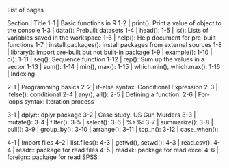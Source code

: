 List of pages

Section | Title 
1-1 | Basic functions in R
1-2 | print(): Print a value of object to the console
1-3 | data(): Prebuilt datasets
1-4 | head(): 
1-5 | ls(): Lists of variables saved in the workspace
1-6 | help(): Help document for pre-built functions
1-7 | install.packages(): install packages from external sources
1-8 | library(): import pre-built but not built-in package 
1-9 | example(): 
1-10 | c():
1-11 | seq(): Sequence function
1-12 | rep(): Sum up the values in a vector
1-13 | sum(): 
1-14 | min(), max():
1-15 | which.min(), which.max():
1-16 | Indexing:

2-1 | Programming basics
2-2 | if-else syntax: Conditional Expression
2-3 | ifelse(): conditional
2-4 | any(), all(): 
2-5 | Defining a function:
2-6 | For-loops syntax: Iteration process

3-1 | dplyr:: dplyr package
3-2 | Case study: US Gun Murders 
3-3 | mutate():
3-4 | filter():
3-5 | select():
3-6 | %>%:
3-7 | summarize():
3-8 | pull():
3-9 | group_by():
3-10 | arrange():
3-11 | top_n():
3-12 | case_when():

4-1 | Import files
4-2 | list.files():
4-3 | getwd(), setwd():
4-3 | read.csv():
4-4 | readr:: package for read files
4-5 | readxl:: package for read excel
4-6 | foreign:: package for read SPSS
